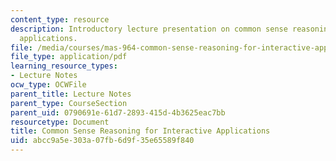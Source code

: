 ```yaml
---
content_type: resource
description: Introductory lecture presentation on common sense reasoning for interactive
  applications.
file: /media/courses/mas-964-common-sense-reasoning-for-interactive-applications-fall-2002/abcc9a5e303a07fb6d9f35e65589f840_lec_noter_henry_1.pdf
file_type: application/pdf
learning_resource_types:
- Lecture Notes
ocw_type: OCWFile
parent_title: Lecture Notes
parent_type: CourseSection
parent_uid: 0790691e-61d7-2893-415d-4b3625eac7bb
resourcetype: Document
title: Common Sense Reasoning for Interactive Applications
uid: abcc9a5e-303a-07fb-6d9f-35e65589f840
---
```

